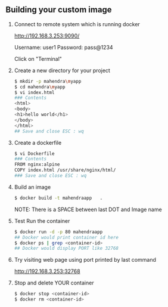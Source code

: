 ## Building your custom image


1.  Connect to remote system which is running docker

    http://192.168.3.253:9090/

    Username: user1
    Password: pass@1234

    Click on "Terminal"

2.  Create a new directory for your project

    ```bash
    $ mkdir -p mahendra\myapp
    $ cd mahendra\myapp
    $ vi index.html
    ### Contents
    <html>
    <body>
    <h1>hello world</h1>
    </body>
    </html>
    ## Save and close ESC : wq
    ```

3.  Create a dockerfile

    ```bash
    $ vi Dockerfile
    ### Contents
    FROM nginx:alpine
    COPY index.html /usr/share/nginx/html/
    ### Save and close ESC : wq
    ```

4.  Build an image

    ```bash
    $ docker build -t mahendraapp   . 
    ```

    NOTE: There is a SPACE between last DOT and Image name

5.  Test Run the container

    ```bash
    $ docker run -d -p 80 mahendraapp
    ## Docker would print container id here
    $ docker ps | grep <container-id>
    ## Docker would display PORT like 32768
    ```

6.  Try visiting web page using port printed by last command

    http://192.168.3.253:32768


7.  Stop and delete YOUR container

    ```bash
    $ docker stop <container-id>
    $ docker rm <container-id>
    ```